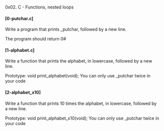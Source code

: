 0x02. C - Functions, nested loops
#### [0-putchar.c]
Write a program that prints _putchar, followed by a new line.

The program should return 0#
#### [1-alphabet.c]
Write a function that prints the alphabet, in lowercase, followed by a new line.

Prototype: void print_alphabet(void);
You can only use _putchar twice in your code
#### [2-alphabet_x10]
Write a function that prints 10 times the alphabet, in lowercase, followed by a new line.

Prototype: void print_alphabet_x10(void);
You can only use _putchar twice in your code
